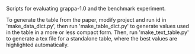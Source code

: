 Scripts for evaluating grappa-1.0 and the benchmark experiment.

To generate the table from the paper, modify project and run id in 'make_data_dict.py', then run 'make_table_dict.py' to generate values used in the table in a more or less compact form. Then, run 'make_text_table.py' to generate a tex file for a standalone table, where the best values are highlighted automatically.